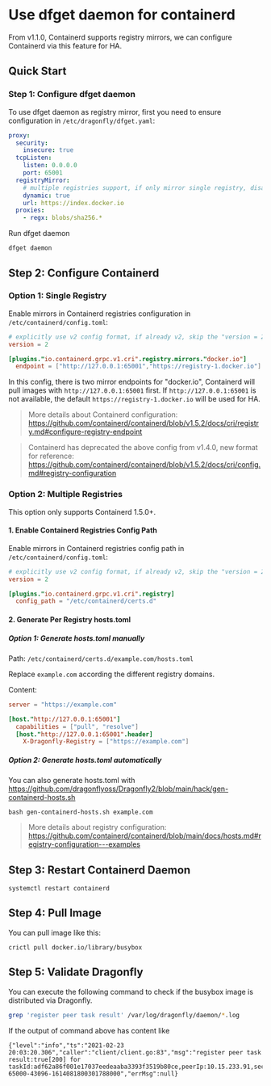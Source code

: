 # Use dfget daemon for containerd

From v1.1.0, Containerd supports registry mirrors, we can configure Containerd via this feature for HA.

## Quick Start

### Step 1: Configure dfget daemon

To use dfget daemon as registry mirror, first you need to ensure configuration in `/etc/dragonfly/dfget.yaml`:

```yaml
proxy:
  security:
    insecure: true
  tcpListen:
    listen: 0.0.0.0
    port: 65001
  registryMirror:
    # multiple registries support, if only mirror single registry, disable this
    dynamic: true
    url: https://index.docker.io
  proxies:
    - regx: blobs/sha256.*
```

Run dfget daemon

```shell
dfget daemon
```

## Step 2: Configure Containerd

### Option 1: Single Registry

Enable mirrors in Containerd registries configuration in
`/etc/containerd/config.toml`:

```toml
# explicitly use v2 config format, if already v2, skip the "version = 2"
version = 2

[plugins."io.containerd.grpc.v1.cri".registry.mirrors."docker.io"]
  endpoint = ["http://127.0.0.1:65001","https://registry-1.docker.io"]
```

In this config, there is two mirror endpoints for "docker.io", Containerd will pull images with `http://127.0.0.1:65001` first.
If `http://127.0.0.1:65001` is not available, the default `https://registry-1.docker.io` will be used for HA.

> More details about Containerd configuration: https://github.com/containerd/containerd/blob/v1.5.2/docs/cri/registry.md#configure-registry-endpoint

> Containerd has deprecated the above config from v1.4.0, new format for reference: https://github.com/containerd/containerd/blob/v1.5.2/docs/cri/config.md#registry-configuration

### Option 2: Multiple Registries

This option only supports Containerd 1.5.0+.

#### 1. Enable Containerd Registries Config Path

Enable mirrors in Containerd registries config path in
`/etc/containerd/config.toml`:

```toml
# explicitly use v2 config format, if already v2, skip the "version = 2"
version = 2

[plugins."io.containerd.grpc.v1.cri".registry]
  config_path = "/etc/containerd/certs.d"
```

#### 2. Generate Per Registry hosts.toml

##### Option 1: Generate hosts.toml manually

Path: `/etc/containerd/certs.d/example.com/hosts.toml`

Replace `example.com` according the different registry domains.

Content:

```toml
server = "https://example.com"

[host."http://127.0.0.1:65001"]
  capabilities = ["pull", "resolve"]
  [host."http://127.0.0.1:65001".header]
    X-Dragonfly-Registry = ["https://example.com"]
```

##### Option 2: Generate hosts.toml automatically

You can also generate hosts.toml with https://github.com/dragonflyoss/Dragonfly2/blob/main/hack/gen-containerd-hosts.sh

```shell
bash gen-containerd-hosts.sh example.com
```

> More details about registry configuration: https://github.com/containerd/containerd/blob/main/docs/hosts.md#registry-configuration---examples

## Step 3: Restart Containerd Daemon

```
systemctl restart containerd
```

## Step 4: Pull Image

You can pull image like this:

```
crictl pull docker.io/library/busybox
```

## Step 5: Validate Dragonfly

You can execute the following command to check if the busybox image is distributed via Dragonfly.

```bash
grep 'register peer task result' /var/log/dragonfly/daemon/*.log
```

If the output of command above has content like

```
{"level":"info","ts":"2021-02-23 20:03:20.306","caller":"client/client.go:83","msg":"register peer task result:true[200] for taskId:adf62a86f001e17037eedeaaba3393f3519b80ce,peerIp:10.15.233.91,securityDomain:,idc:,scheduler:127.0.0.1:8002","peerId":"10.15.233.91-65000-43096-1614081800301788000","errMsg":null}
```